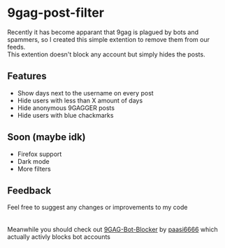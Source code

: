 
# 9gag-post-filter

Recently it has become apparant that 9gag is plagued by bots and spammers, so I created this simple extention to remove them from our feeds.\
This extention doesn't block any account but simply hides the posts.




## Features

- Show days next to the username on every post
- Hide users with less than X amount of days
- Hide anonymous 9GAGGER posts
- Hide users with blue chackmarks


## Soon (maybe idk)

- Firefox support
- Dark mode
- More filters


## Feedback

Feel free to suggest any changes or improvements to my code
\
\
\
Meanwhile you should check out [9GAG-Bot-Blocker](https://github.com/paasi6666/Bot-Blocker) by [paasi6666](https://github.com/paasi6666)  which actually activly blocks bot accounts